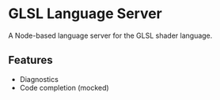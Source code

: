 # GLSL Language Server

A Node-based language server for the GLSL shader language.

## Features

* Diagnostics
* Code completion (mocked)
